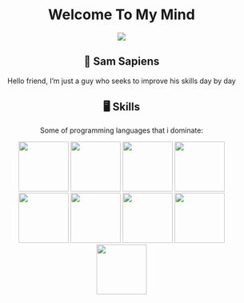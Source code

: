 <h1 align="center">Welcome To My Mind</h1>
<p align="center"><img src="https://c.tenor.com/3HrIbcsMx-8AAAAC/f-society-mask.gif"/></p>

<h2 align="center">👾 Sam Sapiens</h2>

<p align="center">Hello friend, I’m just a guy who seeks to improve his skills day by day </p>

<h2 align="center">🖥️ Skills</h2>
<p align="center">Some of programming languages that i dominate: </p>
<div align="center">
  <img src="https://cdn.jsdelivr.net/npm/programming-languages-logos/src/javascript/javascript.png" height="100">
  <img src="https://cdn.jsdelivr.net/npm/programming-languages-logos/src/cpp/cpp.png" height="100">
  <img src="https://cdn.jsdelivr.net/npm/programming-languages-logos/src/csharp/csharp.png" height="100">
  <img src="https://cdn.jsdelivr.net/npm/programming-languages-logos/src/java/java.png" height="100">
  <img src="https://cdn.jsdelivr.net/npm/programming-languages-logos/src/php/php.png" height="100">
  <img src="https://cdn.jsdelivr.net/npm/programming-languages-logos/src/python/python.png" height="100">
  <img src="https://cdn.jsdelivr.net/npm/programming-languages-logos/src/typescript/typescript.png" height="100">
  <img src="http://assets.stickpng.com/images/5847f289cef1014c0b5e486b.png" height="100">
  <img src="https://www.rust-lang.org/logos/rust-logo-256x256.png" height="100">
</div>
